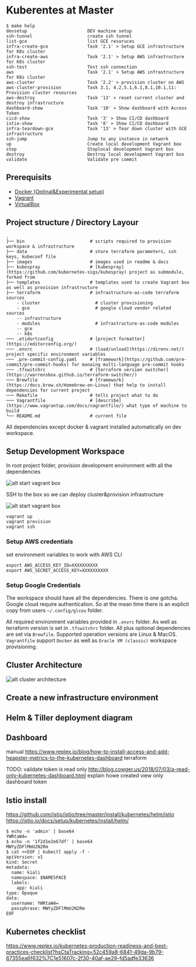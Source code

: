 # Kuberentes at Master

<!-- START makefile-doc -->
```
$ make help 
devsetup                       DEV machine setup
ssh-tunnel                     create ssh tunnel
list-gce                       list GCE resoruces
infra-create-gce               Task '2.1' > Setup GCE infrastructure for K8s cluster
infra-create-aws               Task '2.1' > Setup AWS infrastructure for K8s cluster
ssh-test                       Test ssh connection
aws                            Task '2.1' > Setup AWS infrastructure for K8s cluster
aws-cluster                    Task '2.2' > provision cluster on AWS
aws-cluster-provision          Task 3.1, 4.2,5.1,6.1,8.1,10.1,11: Provision cluster resources
aws-destroy                    Task '13' > reset current cluster and destroy infrastructure
dashboard-show                 Task '10' > Show dashboard with Access Token
cicd-show                      Task '3' > Show CI/CD dashboard
istio-show                     Task '8' > Show CI/CD dashboard
infra-teardown-gce             Task '13' > Tear down cluster with GCE infrastructure
ssh-jump                       Jump to any instance in network
up                             Create local development Vagrant box
stop                           Stoplocal development Vagrant box
destroy                        Destroy local development Vagrant box
validate                       Validate pre commit 
```
<!-- END makefile-doc -->

## Prerequisits

- [Docker (Optinal&Experimental setup)](https://www.docker.com/why-docker)
- [Vagrant](https://www.vagrantup.com/)
- [VirtualBox](https://www.virtualbox.org/wiki/Downloads)

## Project structure / Directory Layour

	.
	├── bin                         # scripts required to provision workspace & infrastructure
	├── data                        # store terraform parameters, ssh keys, kubeconf file
	├── images                      # images used in readme & docs
	├── kubespray                   # [kubespray](https://github.com/kubernetes-sigs/kubespray) project as submodule, forked from
	├── templates                   # templates used to create Vagrant box as well as provision infrastructure
	├── terraform                   # infrastructure-as-code terraform sources
		- cluster                     # cluster provisioning
		- gce                         # google cloud vendor related sources
		-- infrastructure
		- modules                     # infrastructure-as-code modules
		-- gce
		-- k8s
	─── .etidortconfig              # [project formatter](https://editorconfig.org/)
	─── .envrc                      # (load/unload](https://direnv.net/) project specific environment variables
	─── .pre-commit-config.yaml     # [framework](https://github.com/pre-commit/pre-commit-hooks) for manaing multi-language pre-commit hooks
	─── .tfswitchrc                 # [terraform version switcher](https://warrensbox.github.io/terraform-switcher/)
	─── Brewfile                    # [framework](https://docs.brew.sh/Homebrew-on-Linux) that help to install dependencies for current project
	─── Makefile                    # tells project what to do
	─── Vagrantfile                 # [describe](https://www.vagrantup.com/docs/vagrantfile/) what type of machine to build
	└── README.md                   # current file

All dependencies except docker & vagrant installed automatically on dev workspace.

## Setup Development Workspace

In root project folder, provision development environment with all the dependencies

![alt start vagrant box](images/step0-creaete-disposabal-workspace.png)

SSH to the box so we can deploy cluster&provision infrastructure

![alt start vagrant box](images/ssh-to-vagrant-box.png)

```
vagrant up
vagrant provision
vagrant ssh
```

### Setup AWS credentials

set environment variables to work with AWS CLI
```
export AWS_ACCESS_KEY_ID=XXXXXXXXXX
export AWS_SECRET_ACCESS_KEY=XXXXXXXXXX
```

### Setup Google Credentials

The workspace should have all the dependencies. There is one gotcha. Google cloud require authentication.
So at the mean time there is an explicit copy from users `~/.config/glcou` folder.

All required environment variables provided in `.envrc` folder. As well as terraform version is set in
`.tfswitchrc` folder. All plus optional dependencies are set via `Brewfile`. Supported operation versions are
Linux & MacOS. `Vagrantfile` support `Docker` as well as `Oracle VM (classic)` workspace provisioning.

## Cluster Architecture

![alt cluster architecture](images/cluster-architecture.jpg)


## Create a new infrastructure environment

## Helm & Tiller deployment diagram

## Dashboard

manual
https://www.replex.io/blog/how-to-install-access-and-add-heapster-metrics-to-the-kubernetes-dashboard
terraform

TODO: validate token is read only
http://blog.cowger.us/2018/07/03/a-read-only-kubernetes-dashboard.html
explain howe created view only dashboard token


## Istio install

https://github.com/istio/istio/tree/master/install/kubernetes/helm/istio
https://istio.io/docs/setup/kubernetes/install/helm/
```
$ echo -n 'admin' | base64
YWRtaW4=
$ echo -n '1f2d1e2e67df' | base64
MWYyZDFlMmU2N2Rm
$ cat <<EOF | kubectl apply -f -
apiVersion: v1
kind: Secret
metadata:
  name: kiali
  namespace: $NAMESPACE
  labels:
    app: kiali
type: Opaque
data:
  username: YWRtaW4=
  passphrase: MWYyZDFlMmU2N2Rm
EOF
```

## Kubernetes checklist
https://www.replex.io/kubernetes-production-readiness-and-best-practices-checklist?hsCtaTracking=52c459a8-6841-49da-9b79-67355ea6f632%7C1e51607c-2f30-40af-ae29-fd5adfe33636